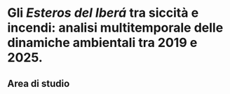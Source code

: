 # Gli *Esteros del Iberá* tra siccità e incendi: analisi multitemporale delle dinamiche ambientali tra 2019 e 2025.

## Area di studio

